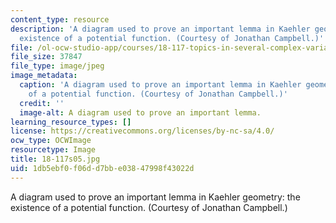 ```yaml
---
content_type: resource
description: 'A diagram used to prove an important lemma in Kaehler geometry: the
  existence of a potential function. (Courtesy of Jonathan Campbell.)'
file: /ol-ocw-studio-app/courses/18-117-topics-in-several-complex-variables-spring-2005/1db5ebf0f06dd7bbe03847998f43022d_18-117s05.jpg
file_size: 37847
file_type: image/jpeg
image_metadata:
  caption: 'A diagram used to prove an important lemma in Kaehler geometry: the existence
    of a potential function. (Courtesy of Jonathan Campbell.)'
  credit: ''
  image-alt: A diagram used to prove an important lemma.
learning_resource_types: []
license: https://creativecommons.org/licenses/by-nc-sa/4.0/
ocw_type: OCWImage
resourcetype: Image
title: 18-117s05.jpg
uid: 1db5ebf0-f06d-d7bb-e038-47998f43022d
---
```

A diagram used to prove an important lemma in Kaehler geometry: the existence of a potential function. (Courtesy of Jonathan Campbell.)